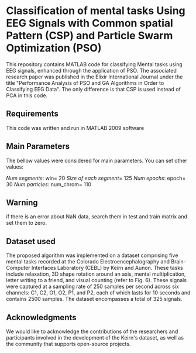 # Classification of mental tasks Using EEG Signals with Common spatial Pattern (CSP) and Particle Swarm Optimization (PSO) 

This repository contains MATLAB code for classifying Mental tasks using EEG signals, enhanced through the application of PSO. The associated research paper was published in the Elixir International Journal under the title "Performance Analysis of PSO and GA Algorithms in Order to Classifying EEG Data". The only difference is that CSP is used instead of PCA in this code.

## Requirements

This code was written and run in MATLAB 2009 software

## Main Parameters

The bellow values were considered for main parameters. You can set other values:

*Num segments*: win= 20
*Size of each segment*= 125
*Num epochs*: epoch= 30
*Num particles*: num_chrom= 110    

## Warning

if there is an error about NaN data, search them in test and train matrix and set them to zero.

## Dataset used

The proposed algorithm was implemented on a dataset comprising five mental tasks recorded at the Colorado Electroencephalography and Brain-Computer Interfaces Laboratory (CEBL) by Keirn and Aunon. These tasks include relaxation, 3D shape rotation around an axis, mental multiplication, letter writing to a friend, and visual counting (refer to Fig. 6). These signals were captured at a sampling rate of 250 samples per second across six channels: C1, C2, O1, O2, P1, and P2, each of which lasts for 10 seconds and contains 2500 samples. The dataset encompasses a total of 325 signals.

## Acknowledgments

We would like to acknowledge the contributions of the researchers and participants involved in the development of the Keirn's dataset, as well as the community that supports open-source projects.
